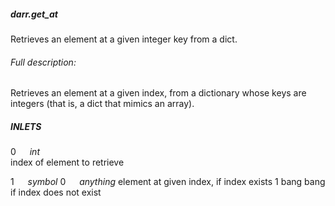 ##### darr.get_at
Retrieves an element at a given integer key from a dict. 

###### Full description:
Retrieves an element at a given index, from a dictionary whose keys are integers (that is, a dict that mimics an array).

##### INLETS
0 &emsp; _int_  
index of element to retrieve  

1 &emsp; _symbol_
0 &emsp; _anything_
element at given index, if index exists
1 bang
bang if index does not exist
